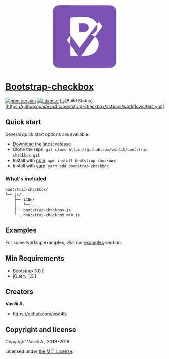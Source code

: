 <p align="center"><img src="logo/logo.svg" alt="bootstrap-checkbox" height="200"></p>

# [Bootstrap-checkbox](https://vsn4ik.github.io/bootstrap-checkbox/)

[![npm version](https://img.shields.io/npm/v/bootstrap-checkbox.svg)](https://www.npmjs.com/package/bootstrap-checkbox)
[![License](https://img.shields.io/npm/l/bootstrap-checkbox.svg)][license]
[![Build Status](https://github.com/vsn4ik/bootstrap-checkbox/actions/workflows/test.yml/badge.svg)][https://github.com/vsn4ik/bootstrap-checkbox/actions/workflows/test.yml]


## Quick start

Several quick start options are available:

* [Download the latest release](https://github.com/vsn4ik/bootstrap-checkbox/archive/v2.0.0.zip "Download Bootstrap-checkbox")
* Clone the repo: `git clone https://github.com/vsn4ik/bootstrap-checkbox.git`
* Install with [npm](https://www.npmjs.com): `npm install bootstrap-checkbox`
* Install with [yarn](https://yarnpkg.com): `yarn add bootstrap-checkbox`

### What's included

```
bootstrap-checkbox/
└── js/
    ├── i18n/
    │   └── ...
    ├── bootstrap-checkbox.js
    └── bootstrap-checkbox.min.js
```


## Examples

For some working examples, visit our [examples](https://vsn4ik.github.io/bootstrap-checkbox/#html-examples) section.


## Min Requirements

* Bootstrap 3.0.0
* jQuery 1.9.1


## Creators

**Vasilii A.**

* <https://github.com/vsn4ik>


## Copyright and license

Copyright Vasilii A., 2013&ndash;2018.

Licensed under [the MIT License][license].

[license]: https://github.com/vsn4ik/bootstrap-checkbox/blob/master/LICENSE

